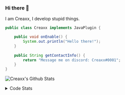 ### Hi there 👋

I am Creaxx, I develop stupid things. 

```java
public class Creaxx implements JavaPlugin {

    public void onEnable() {
        System.out.println("Hello there!");
    }
    
    public String getContactInfo() {
        return "Message me on discord: Creaxx#0001";
    }
}
```

![Creaxx's Github Stats](https://github-readme-stats.vercel.app/api?username=CreaxxOG&show_icons=true&theme=dark&count_private=true)

<details>
  <summary>Code Stats</summary>

<!--START_SECTION:waka-->
![Code Time](http://img.shields.io/badge/Code%20Time-1%2C411%20hrs%2021%20mins-blue)

![Lines of code](https://img.shields.io/badge/From%20Hello%20World%20I%27ve%20Written-726.0%20thousand%20lines%20of%20code-blue)

**🐱 My GitHub Data** 

> 📦 104.3 kB Used in GitHub's Storage 
 > 
> 🏆 2,220 Contributions in the Year 2023
 > 
> 🚫 Not Opted to Hire
 > 
> 📜 4 Public Repositories 
 > 
> 🔑 3 Private Repositories 
 > 
**I'm a Night 🦉** 

```text
🌞 Morning                419 commits         ██░░░░░░░░░░░░░░░░░░░░░░░   07.29 % 
🌆 Daytime                2435 commits        ███████████░░░░░░░░░░░░░░   42.36 % 
🌃 Evening                2772 commits        ████████████░░░░░░░░░░░░░   48.23 % 
🌙 Night                  122 commits         █░░░░░░░░░░░░░░░░░░░░░░░░   02.12 % 
```
📅 **I'm Most Productive on Saturday** 

```text
Monday                   710 commits         ███░░░░░░░░░░░░░░░░░░░░░░   12.35 % 
Tuesday                  814 commits         ████░░░░░░░░░░░░░░░░░░░░░   14.16 % 
Wednesday                843 commits         ████░░░░░░░░░░░░░░░░░░░░░   14.67 % 
Thursday                 937 commits         ████░░░░░░░░░░░░░░░░░░░░░   16.30 % 
Friday                   559 commits         ██░░░░░░░░░░░░░░░░░░░░░░░   09.73 % 
Saturday                 976 commits         ████░░░░░░░░░░░░░░░░░░░░░   16.98 % 
Sunday                   909 commits         ████░░░░░░░░░░░░░░░░░░░░░   15.81 % 
```


📊 **This Week I Spent My Time On** 

```text
💬 Programming Languages: 
Java                     3 hrs 26 mins       ████████████████░░░░░░░░░   62.45 % 
Kotlin                   1 hr 39 mins        ███████░░░░░░░░░░░░░░░░░░   29.94 % 
XML                      15 mins             █░░░░░░░░░░░░░░░░░░░░░░░░   04.77 % 
GitIgnore file           9 mins              █░░░░░░░░░░░░░░░░░░░░░░░░   02.74 % 
Properties               0 secs              ░░░░░░░░░░░░░░░░░░░░░░░░░   00.10 % 

🔥 Editors: 
IntelliJ                 5 hrs 31 mins       █████████████████████████   100.00 % 
```

**I Mostly Code in Java** 

```text
Java                     57 repos            ███████████████████░░░░░░   76.00 % 
Kotlin                   10 repos            ███░░░░░░░░░░░░░░░░░░░░░░   13.33 % 
CSS                      2 repos             █░░░░░░░░░░░░░░░░░░░░░░░░   02.67 % 
JavaScript               2 repos             █░░░░░░░░░░░░░░░░░░░░░░░░   02.67 % 
EJS                      1 repo              ░░░░░░░░░░░░░░░░░░░░░░░░░   01.33 % 
```




 Last Updated on 29/07/2023 12:32:23 UTC
<!--END_SECTION:waka-->
</details>
